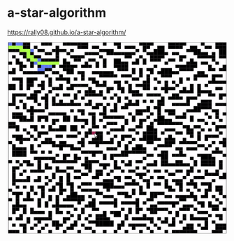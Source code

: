 # a-star-algorithm

https://rally08.github.io/a-star-algorithm/

![](https://github.com/RaLLy08/a-star-algorithm/blob/main/GIF.gif)
